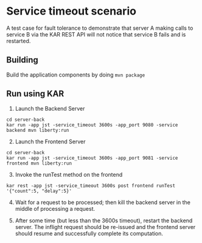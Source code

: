 <!--
# Copyright IBM Corporation 2020,2021
#
# Licensed under the Apache License, Version 2.0 (the "License");
# you may not use this file except in compliance with the License.
# You may obtain a copy of the License at
#
#     http://www.apache.org/licenses/LICENSE-2.0
#
# Unless required by applicable law or agreed to in writing, software
# distributed under the License is distributed on an "AS IS" BASIS,
# WITHOUT WARRANTIES OR CONDITIONS OF ANY KIND, either express or implied.
# See the License for the specific language governing permissions and
# limitations under the License.
-->

# Service timeout scenario

A test case for fault tolerance to demonstrate that
server A making calls to service B via the KAR REST
API will not notice that service B fails and is restarted.



## Building
Build the application components by doing `mvn package`


## Run using KAR

1. Launch the Backend Server
```shell
cd server-back
kar run -app jst -service_timeout 3600s -app_port 9080 -service backend mvn liberty:run
```

2. Launch the Frontend Server
```shell
cd server-back
kar run -app jst -service_timeout 3600s -app_port 9081 -service frontend mvn liberty:run
```

3. Invoke the runTest method on the frontend
```shell
kar rest -app jst -service_timeout 3600s post frontend runTest '{"count":5, "delay":5}'
```

4. Wait for a request to be processed; then kill the backend server in
the middle of processing a request.

5. After some time (but less than the 3600s timeout), restart the
backend server. The inflight request should be re-issued and the
frontend server should resume and successfully complete its
computation.
